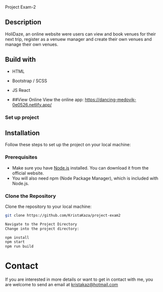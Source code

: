 Project Exam-2

## Description
HoliDaze, an online website were users can view and book venues for their next trip, register as a venuew manager and create their own venues and manage their own venues.

## Build with
- HTML
- Bootstrap / SCSS
- JS React

- ##View Online
View the online app: https://dancing-medovik-0e0526.netlify.app/

### Set up project
## Installation

Follow these steps to set up the project on your local machine:

### Prerequisites

- Make sure you have [Node.js](https://nodejs.org/) installed. You can download it from the official website.
- You will also need npm (Node Package Manager), which is included with Node.js.

### Clone the Repository

Clone the repository to your local machine:
```bash
git clone https://github.com/KristaKaza/project-exam2

Navigate to the Project Directory
Change into the project directory:

npm install
npm start
npm run build
```

# Contact 
If you are interested in more details or want to get in contact with me, you are welcome to send an email at kristakaz@hotmail.com
